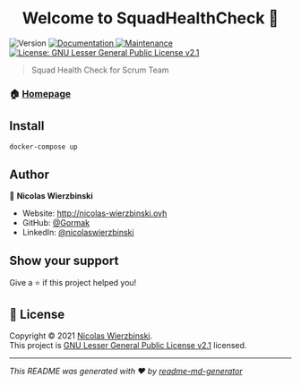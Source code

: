 <h1 align="center">Welcome to SquadHealthCheck 👋</h1>
<p>
  <img alt="Version" src="https://img.shields.io/badge/version-1.0.0-blue.svg?cacheSeconds=2592000" />
  <a href="https://github.com/kefranabg/readme-md-generator#readme" target="_blank">
    <img alt="Documentation" src="https://img.shields.io/badge/documentation-yes-brightgreen.svg" />
  </a>
  <a href="https://github.com/kefranabg/readme-md-generator/graphs/commit-activity" target="_blank">
    <img alt="Maintenance" src="https://img.shields.io/badge/Maintained%3F-yes-green.svg" />
  </a>
  <a href="https://github.com/Gormak/SquadHealthCheck/blob/main/LICENSE" target="_blank">
    <img alt="License: GNU Lesser General Public License v2.1" src="https://img.shields.io/github/license/Gormak/SquadHealthCheck" />
  </a>
</p>

> Squad Health Check for Scrum Team

### 🏠 [Homepage](https://github.com/Gormak/SquadHealthCheck)

## Install

```sh
docker-compose up
```

## Author

👤 **Nicolas Wierzbinski**

* Website: http://nicolas-wierzbinski.ovh
* GitHub: [@Gormak](https://github.com/Gormak)
* LinkedIn: [@nicolaswierzbinski](https://linkedin.com/in/nicolaswierzbinski)

## Show your support

Give a ⭐️ if this project helped you!

## 📝 License

Copyright © 2021 [Nicolas Wierzbinski](https://github.com/Gormak).<br />
This project is [GNU Lesser General Public License v2.1](https://github.com/Gormak/SquadHealthCheck/blob/main/LICENSE) licensed.

***
_This README was generated with ❤️ by [readme-md-generator](https://github.com/kefranabg/readme-md-generator)_
